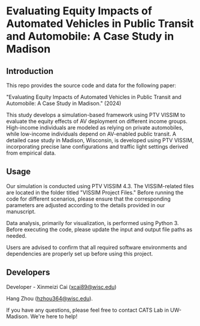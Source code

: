 # Evaluating Equity Impacts of Automated Vehicles in Public Transit and Automobile: A Case Study in Madison

## Introduction

This repo provides the source code and data for the following paper:

"Evaluating Equity Impacts of Automated Vehicles in Public Transit and Automobile: A Case Study in Madison." (2024)


This study develops a simulation-based framework using PTV VISSIM to evaluate the equity effects of AV deployment on different income groups. High-income individuals are modeled as relying on private automobiles, while low-income individuals depend on AV-enabled public transit. A detailed case study in Madison, Wisconsin, is developed using PTV VISSIM, incorporating precise lane configurations and traffic light settings derived from empirical data. 

## Usage

Our simulation is conducted using PTV VISSIM 4.3. The VISSIM-related files are located in the folder titled "VISSIM Project Files." Before running the code for different scenarios, please ensure that the corresponding parameters are adjusted according to the details provided in our manuscript.  

Data analysis, primarily for visualization, is performed using Python 3. Before executing the code, please update the input and output file paths as needed.  

Users are advised to confirm that all required software environments and dependencies are properly set up before using this project.  

## Developers

Developer - Xinmeizi Cai (xcai89@wisc.edu)

Hang Zhou (hzhou364@wisc.edu).

If you have any questions, please feel free to contact CATS Lab in UW-Madison. We're here to help!
